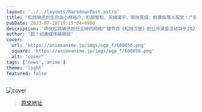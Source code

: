 ```yaml
---
layout: '../../layouts/MarkdownPost.astro'
title: '松岡禎丞的生日由小林裕介、杉田智和、天崎滉平、岡咲美保、秋葉佑等人祝贺！广播节目《松岡汉堡》公开录音活动'
pubDate: 2023-07-20T19:15:04+0900
description: '声优松岡禎丞担任主持的网络广播节目《松岡汉堡》的公开录音活动将于2023年9月17日在东京都的“科学馆”举行。'
author: '超！动画媒体编辑部'
cover:
  url: 'https://animeanime.jp/imgs/ogp_f/600856.png'
  square: 'https://animeanime.jp/imgs/ogp_f/600856.png'
  alt: "cover"
tags: ['news','anime']
theme: 'light'
featured: false
---
```


![cover](https://animeanime.jp/imgs/ogp_f/600856.png)


>[原文地址](https://animeanime.jp/article/2023/07/20/78724.html)  